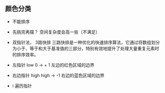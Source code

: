 ## 颜色分类

- 不能排序
- 先挑完再摆？ 空间复杂度会高一些（不满足）
- 双指针法， 3路快排
三路快排是一种优化的快速排序算法，它通过将数组划分为小于、等于和大于基准值的三部分，特别有效地提升了处理大量重复元素时的排序效率。

- 左指针 low 
  0 -> + 1 左边的红色区域的边界
- 右边指针 high
high -> -1 右边的蓝色区域的边界
- i 遍历指针
